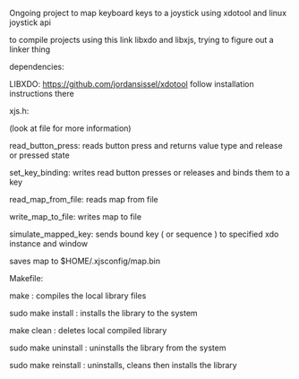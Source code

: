 Ongoing project to map keyboard keys to a joystick using xdotool and linux joystick api

to compile projects using this link libxdo and libxjs, trying to figure out a linker thing

dependencies:

LIBXDO: https://github.com/jordansissel/xdotool follow installation instructions there

xjs.h:

(look at file for more information) 

read_button_press: reads button press and returns value type and release or pressed state

set_key_binding: writes read button presses or releases and binds them to a key

read_map_from_file: reads map from file

write_map_to_file: writes map to file

simulate_mapped_key: sends bound key ( or sequence ) to specified xdo instance and window

saves map to $HOME/.xjsconfig/map.bin

Makefile:

make : compiles the local library files

sudo make install : installs the library to the system

make clean : deletes local compiled library

sudo make uninstall : uninstalls the library from the system

sudo make reinstall : uninstalls, cleans then installs the library
